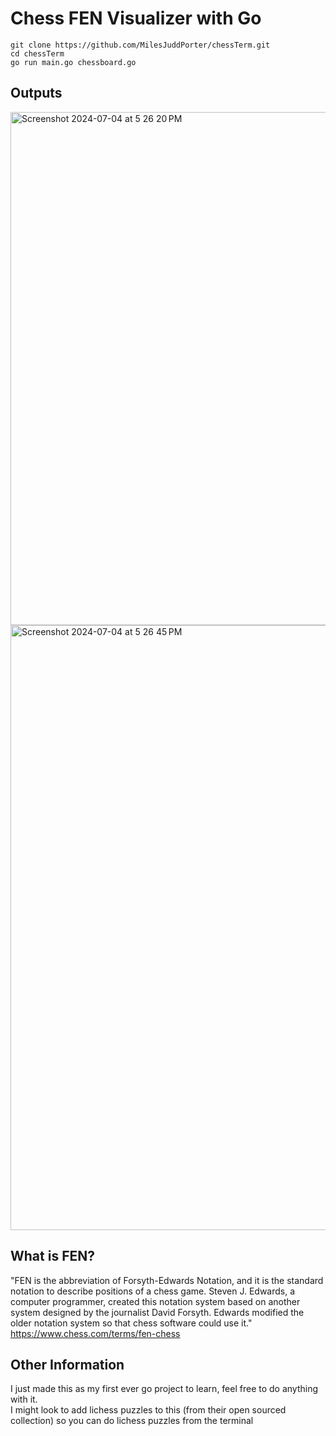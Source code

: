 # Chess FEN Visualizer with Go
```
git clone https://github.com/MilesJuddPorter/chessTerm.git
cd chessTerm
go run main.go chessboard.go 
```

## Outputs
<img width="821" alt="Screenshot 2024-07-04 at 5 26 20 PM" src="https://github.com/MilesJuddPorter/chessTerm/assets/13202373/c8ea0d55-30d8-40a0-ba08-c7704a613381">
<img width="968" alt="Screenshot 2024-07-04 at 5 26 45 PM" src="https://github.com/MilesJuddPorter/chessTerm/assets/13202373/94d8b860-15c3-45a1-a61c-1fc91cf056da">


## What is FEN?
"FEN is the abbreviation of Forsyth-Edwards Notation, and it is the standard notation to describe positions of a chess game. Steven J. Edwards, a computer programmer, created this notation system based on another system designed by the journalist David Forsyth. Edwards modified the older notation system so that chess software could use it." <br>
https://www.chess.com/terms/fen-chess


## Other Information
I just made this as my first ever go project to learn, feel free to do anything with it. <br>
I might look to add lichess puzzles to this (from their open sourced collection) so you can do lichess puzzles from the terminal
